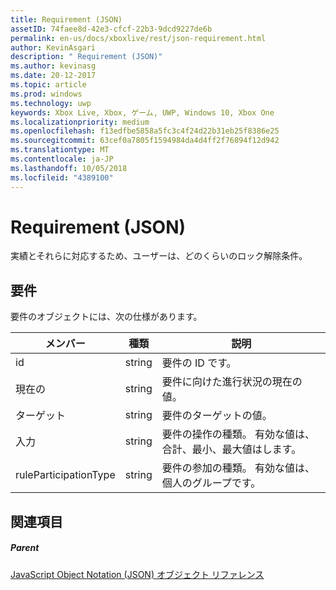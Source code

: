 ```yaml
---
title: Requirement (JSON)
assetID: 74faee8d-42e3-cfcf-22b3-9dcd9227de6b
permalink: en-us/docs/xboxlive/rest/json-requirement.html
author: KevinAsgari
description: " Requirement (JSON)"
ms.author: kevinasg
ms.date: 20-12-2017
ms.topic: article
ms.prod: windows
ms.technology: uwp
keywords: Xbox Live, Xbox, ゲーム, UWP, Windows 10, Xbox One
ms.localizationpriority: medium
ms.openlocfilehash: f13edfbe5858a5fc3c4f24d22b31eb25f8386e25
ms.sourcegitcommit: 63cef0a7805f1594984da4d4ff2f76894f12d942
ms.translationtype: MT
ms.contentlocale: ja-JP
ms.lasthandoff: 10/05/2018
ms.locfileid: "4389100"
---
```

# <a name="requirement-json"></a>Requirement (JSON)
実績とそれらに対応するため、ユーザーは、どのくらいのロック解除条件。 
<a id="ID4EN"></a>

 
## <a name="requirement"></a>要件
 
要件のオブジェクトには、次の仕様があります。
 
| メンバー| 種類| 説明| 
| --- | --- | --- | 
| id| string| 要件の ID です。| 
| 現在の| string| 要件に向けた進行状況の現在の値。| 
| ターゲット| string| 要件のターゲットの値。| 
| 入力| string| 要件の操作の種類。 有効な値は、合計、最小、最大値はします。| 
| ruleParticipationType| string| 要件の参加の種類。 有効な値は、個人のグループです。| 
  
<a id="ID4ETC"></a>

 
## <a name="see-also"></a>関連項目
 
<a id="ID4EVC"></a>

 
##### <a name="parent"></a>Parent 

[JavaScript Object Notation (JSON) オブジェクト リファレンス](atoc-xboxlivews-reference-json.md)

   